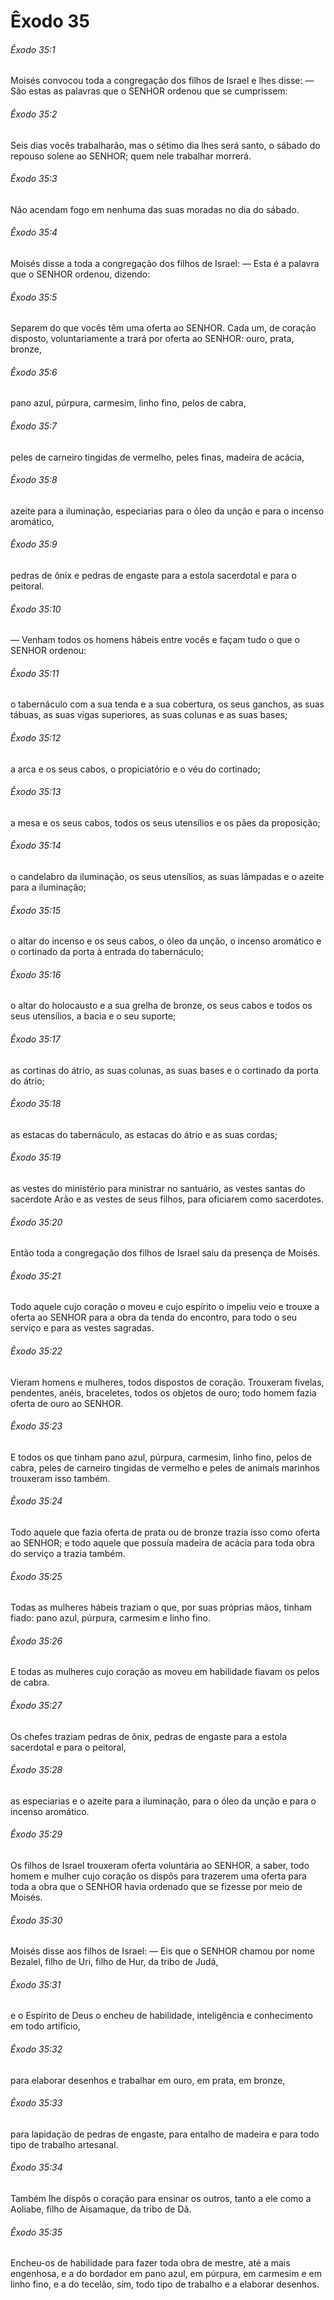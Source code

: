 # Êxodo 35

###### Êxodo 35:1

Moisés convocou toda a congregação dos filhos de Israel e lhes disse: — São estas as palavras que o SENHOR ordenou que se cumprissem:

###### Êxodo 35:2

Seis dias vocês trabalharão, mas o sétimo dia lhes será santo, o sábado do repouso solene ao SENHOR; quem nele trabalhar morrerá.

###### Êxodo 35:3

Não acendam fogo em nenhuma das suas moradas no dia do sábado.

###### Êxodo 35:4

Moisés disse a toda a congregação dos filhos de Israel: — Esta é a palavra que o SENHOR ordenou, dizendo:

###### Êxodo 35:5

Separem do que vocês têm uma oferta ao SENHOR. Cada um, de coração disposto, voluntariamente a trará por oferta ao SENHOR: ouro, prata, bronze,

###### Êxodo 35:6

pano azul, púrpura, carmesim, linho fino, pelos de cabra,

###### Êxodo 35:7

peles de carneiro tingidas de vermelho, peles finas, madeira de acácia,

###### Êxodo 35:8

azeite para a iluminação, especiarias para o óleo da unção e para o incenso aromático,

###### Êxodo 35:9

pedras de ônix e pedras de engaste para a estola sacerdotal e para o peitoral.

###### Êxodo 35:10

— Venham todos os homens hábeis entre vocês e façam tudo o que o SENHOR ordenou:

###### Êxodo 35:11

o tabernáculo com a sua tenda e a sua cobertura, os seus ganchos, as suas tábuas, as suas vigas superiores, as suas colunas e as suas bases;

###### Êxodo 35:12

a arca e os seus cabos, o propiciatório e o véu do cortinado;

###### Êxodo 35:13

a mesa e os seus cabos, todos os seus utensílios e os pães da proposição;

###### Êxodo 35:14

o candelabro da iluminação, os seus utensílios, as suas lâmpadas e o azeite para a iluminação;

###### Êxodo 35:15

o altar do incenso e os seus cabos, o óleo da unção, o incenso aromático e o cortinado da porta à entrada do tabernáculo;

###### Êxodo 35:16

o altar do holocausto e a sua grelha de bronze, os seus cabos e todos os seus utensílios, a bacia e o seu suporte;

###### Êxodo 35:17

as cortinas do átrio, as suas colunas, as suas bases e o cortinado da porta do átrio;

###### Êxodo 35:18

as estacas do tabernáculo, as estacas do átrio e as suas cordas;

###### Êxodo 35:19

as vestes do ministério para ministrar no santuário, as vestes santas do sacerdote Arão e as vestes de seus filhos, para oficiarem como sacerdotes.

###### Êxodo 35:20

Então toda a congregação dos filhos de Israel saiu da presença de Moisés.

###### Êxodo 35:21

Todo aquele cujo coração o moveu e cujo espírito o impeliu veio e trouxe a oferta ao SENHOR para a obra da tenda do encontro, para todo o seu serviço e para as vestes sagradas.

###### Êxodo 35:22

Vieram homens e mulheres, todos dispostos de coração. Trouxeram fivelas, pendentes, anéis, braceletes, todos os objetos de ouro; todo homem fazia oferta de ouro ao SENHOR.

###### Êxodo 35:23

E todos os que tinham pano azul, púrpura, carmesim, linho fino, pelos de cabra, peles de carneiro tingidas de vermelho e peles de animais marinhos trouxeram isso também.

###### Êxodo 35:24

Todo aquele que fazia oferta de prata ou de bronze trazia isso como oferta ao SENHOR; e todo aquele que possuía madeira de acácia para toda obra do serviço a trazia também.

###### Êxodo 35:25

Todas as mulheres hábeis traziam o que, por suas próprias mãos, tinham fiado: pano azul, púrpura, carmesim e linho fino.

###### Êxodo 35:26

E todas as mulheres cujo coração as moveu em habilidade fiavam os pelos de cabra.

###### Êxodo 35:27

Os chefes traziam pedras de ônix, pedras de engaste para a estola sacerdotal e para o peitoral,

###### Êxodo 35:28

as especiarias e o azeite para a iluminação, para o óleo da unção e para o incenso aromático.

###### Êxodo 35:29

Os filhos de Israel trouxeram oferta voluntária ao SENHOR, a saber, todo homem e mulher cujo coração os dispôs para trazerem uma oferta para toda a obra que o SENHOR havia ordenado que se fizesse por meio de Moisés.

###### Êxodo 35:30

Moisés disse aos filhos de Israel: — Eis que o SENHOR chamou por nome Bezalel, filho de Uri, filho de Hur, da tribo de Judá,

###### Êxodo 35:31

e o Espírito de Deus o encheu de habilidade, inteligência e conhecimento em todo artifício,

###### Êxodo 35:32

para elaborar desenhos e trabalhar em ouro, em prata, em bronze,

###### Êxodo 35:33

para lapidação de pedras de engaste, para entalho de madeira e para todo tipo de trabalho artesanal.

###### Êxodo 35:34

Também lhe dispôs o coração para ensinar os outros, tanto a ele como a Aoliabe, filho de Aisamaque, da tribo de Dã.

###### Êxodo 35:35

Encheu-os de habilidade para fazer toda obra de mestre, até a mais engenhosa, e a do bordador em pano azul, em púrpura, em carmesim e em linho fino, e a do tecelão, sim, todo tipo de trabalho e a elaborar desenhos.


